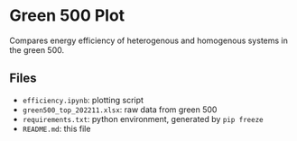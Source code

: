 # Green 500 Plot
Compares energy efficiency of heterogenous and homogenous systems in the green 500.

## Files
- `efficiency.ipynb`: plotting script
- `green500_top_202211.xlsx`: raw data from green 500
- `requirements.txt`: python environment, generated by `pip freeze`
- `README.md`: this file


